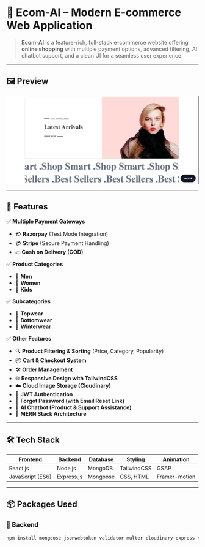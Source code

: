 # 🧥 **Ecom-AI – Modern E-commerce Web Application**

> **Ecom-AI** is a feature-rich, full-stack e-commerce website offering **online shopping** with multiple payment options, advanced filtering, AI chatbot support, and a clean UI for a seamless user experience.

---

## 🖼️ **Preview**
![Ecom-AI Screenshot](https://github.com/ashishjhahack/Ecommerce-AI/blob/main/frontend/src/assets/Ecom-AI-img.png)

---

## 🚀 **Features**

✅ **Multiple Payment Gateways**
- 💳 **Razorpay** (Test Mode Integration)
- 💳 **Stripe** (Secure Payment Handling)
- 💵 **Cash on Delivery (COD)**

✅ **Product Categories**
- 👔 **Men**
- 👗 **Women**
- 🧒 **Kids**

✅ **Subcategories**
- 👕 **Topwear**
- 👖 **Bottomwear**
- 🧥 **Winterwear**

✅ **Other Features**
- 🔍 **Product Filtering & Sorting** (Price, Category, Popularity)
- 📦 **Cart & Checkout System**
- 🛠 **Order Management**
- 🌐 **Responsive Design with TailwindCSS**
- ☁️ **Cloud Image Storage (Cloudinary)**
- 🔐 **JWT Authentication**
- 🔑 **Forgot Password (with Email Reset Link)**
- 🤖 **AI Chatbot (Product & Support Assistance)**
- 📂 **MERN Stack Architecture**

---

## 🛠 **Tech Stack**

| **Frontend**   | **Backend** | **Database** | **Styling** | **Animation** |
|-----------------|------------|--------------|-------------|---------------|
| React.js        | Node.js    | MongoDB      | TailwindCSS | GSAP
| JavaScript (ES6)| Express.js | Mongoose     | CSS, HTML   | Framer-motion |

---

## 📦 **Packages Used**

### **🔹 Backend**
```bash
npm install mongoose jsonwebtoken validator multer cloudinary express nodemon razorpay stripe bcrypt dotenv nodemailer
